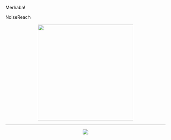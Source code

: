 Merhaba!

 NoiseReach


<p align="center">
    <img height="300em" src="https://user-images.githubusercontent.com/62043732/115986777-3e0b5f00-a588-11eb-8b42-a20dc086e4ea.gif"/>
</p>
</p>

---
<p align="center">
    <a href="https://discord.gg/3Gqq4ZWn"><img src="https://img.shields.io/badge/-BERAT_9240-0B4BB8?style=flat-square&logo=discord"/></a>
</p>

